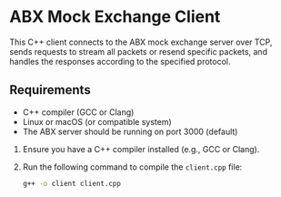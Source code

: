 # ABX Mock Exchange Client

This C++ client connects to the ABX mock exchange server over TCP, sends requests to stream all packets or resend specific packets, and handles the responses according to the specified protocol.

## Requirements

- C++ compiler (GCC or Clang)
- Linux or macOS (or compatible system)
- The ABX server should be running on port 3000 (default)

1. Ensure you have a C++ compiler installed (e.g., GCC or Clang).
2. Run the following command to compile the `client.cpp` file:

   ```bash
   g++ -o client client.cpp
